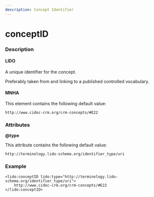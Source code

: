 ```yaml
---
description: Concept Identifier
---
```


# conceptID

### Description

#### LIDO

A unique identifier for the concept.

Preferably taken from and linking to a published controlled vocabulary.

#### MNHA

This element contains the following default value:

`http://www.cidoc-crm.org/crm-concepts/#E22`

### Attributes

**@type**

This attribute contains the following default value:

`http://terminology.lido-schema.org/identifier_type/uri`

### **Example**

```markup
<lido:conceptID lido:type="http://terminology.lido-schema.org/identifier_type/uri">
    http://www.cidoc-crm.org/crm-concepts/#E22
</lido:conceptID>
```
